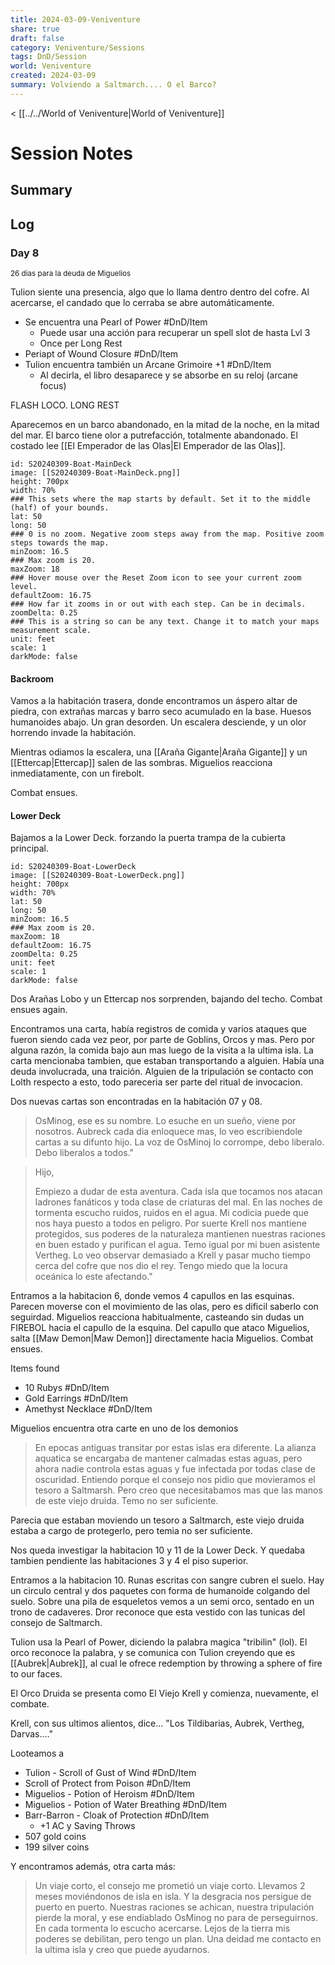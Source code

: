 ```yaml
---
title: 2024-03-09-Veniventure
share: true
draft: false
category: Veniventure/Sessions
tags: DnD/Session
world: Veniventure
created: 2024-03-09
summary: Volviendo a Saltmarch.... O el Barco?
---
```

< [[../../World of Veniventure|World of Veniventure]]
# Session Notes

## Summary

## Log

### Day 8
<small>26 dias para la deuda de Miguelios</small>

Tulion siente una presencia, algo que lo llama dentro dentro del cofre. Al acercarse, el candado que lo cerraba se abre automáticamente.

- Se encuentra una Pearl of Power #DnD/Item 
	- Puede usar una acción para recuperar un spell slot de hasta Lvl 3
	- Once per Long Rest
- Periapt of Wound Closure #DnD/Item 
- Tulion encuentra también un Arcane Grimoire +1 #DnD/Item 
	- Al decirla, el libro desaparece y se absorbe en su reloj (arcane focus)

FLASH LOCO. LONG REST

Aparecemos en un barco abandonado, en la mitad de la noche, en la mitad del mar. El barco tiene olor a putrefacción, totalmente abandonado. El costado lee [[El Emperador de las Olas|El Emperador de las Olas]]. 

```leaflet 
id: S20240309-Boat-MainDeck
image: [[S20240309-Boat-MainDeck.png]] 
height: 700px  
width: 70%  
### This sets where the map starts by default. Set it to the middle (half) of your bounds.  
lat: 50  
long: 50  
### 0 is no zoom. Negative zoom steps away from the map. Positive zoom steps towards the map.  
minZoom: 16.5  
### Max zoom is 20.  
maxZoom: 18  
### Hover mouse over the Reset Zoom icon to see your current zoom level.  
defaultZoom: 16.75  
### How far it zooms in or out with each step. Can be in decimals.  
zoomDelta: 0.25  
### This is a string so can be any text. Change it to match your maps measurement scale.  
unit: feet  
scale: 1  
darkMode: false
```


#### Backroom

Vamos a la habitación trasera, donde encontramos un áspero altar de piedra, con extrañas marcas y barro seco acumulado en la base. Huesos humanoides abajo. Un gran desorden. Un escalera desciende, y un olor horrendo invade la habitación.


Mientras odiamos la escalera, una [[Araña Gigante|Araña Gigante]] y un [[Ettercap|Ettercap]] salen de las sombras. Miguelios reacciona inmediatamente, con un firebolt.

Combat ensues.

#### Lower Deck

Bajamos a la Lower Deck. forzando la puerta trampa de la cubierta principal.  

```leaflet 
id: S20240309-Boat-LowerDeck
image: [[S20240309-Boat-LowerDeck.png]]
height: 700px  
width: 70%  
lat: 50  
long: 50  
minZoom: 16.5  
### Max zoom is 20.  
maxZoom: 18  
defaultZoom: 16.75  
zoomDelta: 0.25  
unit: feet  
scale: 1  
darkMode: false
```

Dos Arañas Lobo y un Ettercap nos sorprenden, bajando del techo. Combat ensues again.

Encontramos una carta, había registros de comida y varios ataques que fueron siendo cada vez peor, por parte de Goblins, Orcos y mas. Pero por alguna razón, la comida bajo aun mas luego de la visita a la ultima isla. La carta mencionaba tambien, que estaban transportando a alguien. Había una deuda involucrada, una traición. Alguien de la tripulación se contacto con Lolth respecto a esto, todo pareceria ser parte del ritual de invocacion. 

Dos nuevas cartas son encontradas en la habitación 07 y 08.

> OsMinog, ese es su nombre. Lo esuche en un sueño, viene por nosotros. Aubreck cada dia enloquece mas, lo veo escribiendole cartas a su difunto hijo. La voz de OsMinoj lo corrompe, debo liberalo. Debo liberalos a todos."

> Hijo,
>
> Empiezo a dudar de esta aventura. Cada isla que tocamos nos atacan ladrones fanáticos y toda clase de criaturas del mal. En las noches de tormenta escucho ruidos, ruidos en el agua. Mi codicia puede que nos haya puesto a todos en peligro. Por suerte Krell nos mantiene protegidos, sus poderes de la naturaleza mantienen nuestras raciones en buen estado y purifican el agua. Temo igual por mi buen asistente Vertheg. Lo veo observar demasiado a Krell y pasar mucho tiempo cerca del cofre que nos dio el rey. Tengo miedo que la locura oceánica lo este afectando."


Entramos a la habitacion 6, donde vemos 4 capullos en las esquinas. Parecen moverse con el movimiento de las olas, pero es dificil saberlo con seguirdad. Miguelios reacciona habitualmente, casteando sin dudas un FIREBOL hacia el capullo de la esquina. Del capullo que ataco Miguelios, salta [[Maw Demon|Maw Demon]] directamente hacia Miguelios. Combat ensues.

Items found
- 10 Rubys #DnD/Item 
- Gold Earrings #DnD/Item 
- Amethyst Necklace #DnD/Item 

Miguelios encuentra otra carte en uno de los demonios

> En epocas antiguas transitar por estas islas era diferente. La alianza aquatica se encargaba de mantener calmadas estas aguas, pero ahora nadie controla estas aguas y fue infectada por todas clase de oscuridad.  Entiendo porque el consejo nos pidio que movieramos el tesoro a Saltmarsh. Pero creo que necesitabamos mas que las manos de este viejo druida. Temo no ser suficiente.

Parecia que estaban moviendo un tesoro a Saltmarch, este viejo druida estaba a cargo de protegerlo, pero temia no ser suficiente. 

Nos queda investigar la habitacion 10 y 11 de la Lower Deck. Y quedaba tambien pendiente las habitaciones 3 y 4 el piso superior.

Entramos a la habitacion 10. Runas escritas con sangre cubren el suelo. Hay un circulo central y dos paquetes con forma de humanoide colgando del suelo. Sobre una pila de esqueletos vemos a un semi orco, sentado en un trono de cadaveres. Dror reconoce que esta vestido con las tunicas del consejo de Saltmarch. 

Tulion usa la Pearl of Power, diciendo la palabra magica "tribilin" (lol). El orco reconoce la palabra, y se comunica con Tulion creyendo que es [[Aubrek|Aubrek]], al cual le ofrece redemption by throwing a sphere of fire to our faces. 

El Orco Druida se presenta como El Viejo Krell y comienza, nuevamente, el combate. 

Krell, con sus ultimos alientos, dice... "Los Tildibarias, Aubrek, Vertheg, Darvas...."


Looteamos a  

- Tulion - Scroll of Gust of Wind #DnD/Item 
- Scroll of Protect from Poison #DnD/Item 
- Miguelios - Potion of Heroism #DnD/Item 
- Miguelios - Potion of Water Breathing #DnD/Item 
- Barr-Barron - Cloak of Protection #DnD/Item 
	- +1 AC y Saving Throws
- 507 gold coins  
- 199 silver coins

Y encontramos además, otra carta más: 

> Un viaje corto, el consejo me prometió un viaje corto. Llevamos 2 meses moviéndonos de isla en isla. Y la desgracia nos persigue de puerto en puerto. Nuestras raciones se achican, nuestra tripulación pierde la moral, y ese endiablado OsMinog no para de perseguirnos. En cada tormenta lo escucho acercarse. Lejos de la tierra mis poderes se debilitan, pero tengo un plan. Una deidad me contacto en la ultima isla y creo que puede ayudarnos.













